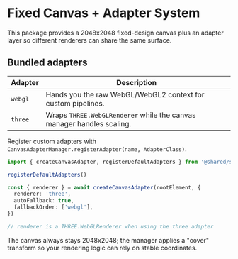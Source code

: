 # Fixed Canvas + Adapter System

This package provides a 2048x2048 fixed-design canvas plus an adapter layer so different renderers can share the same surface.

## Bundled adapters

| Adapter | Description |
| --- | --- |
| `webgl` | Hands you the raw WebGL/WebGL2 context for custom pipelines. |
| `three` | Wraps `THREE.WebGLRenderer` while the canvas manager handles scaling. |

Register custom adapters with `CanvasAdapterManager.registerAdapter(name, AdapterClass)`.

```ts
import { createCanvasAdapter, registerDefaultAdapters } from '@shared/stages1'

registerDefaultAdapters()

const { renderer } = await createCanvasAdapter(rootElement, {
  renderer: 'three',
  autoFallback: true,
  fallbackOrder: ['webgl'],
})

// renderer is a THREE.WebGLRenderer when using the three adapter
```

The canvas always stays 2048x2048; the manager applies a "cover" transform so your rendering logic can rely on stable coordinates.
